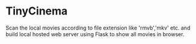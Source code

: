 TinyCinema
==========

Scan the local movies according to file extension like 'rmvb','mkv' etc. and build local hosted web server using Flask to show all movies in browser.
